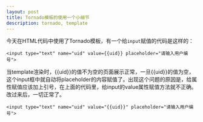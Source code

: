 ```yaml
---
layout: post
title: Tornado模板的使用一个小细节
description: tornado, template
---
```

今天在HTML代码中使用了Tornado模板，有一个给`input`赋值的代码是这样的：

    <input type="text" name="uid" value={{uid}} placeholder="请输入用户编号">

当template渲染时，{{uid}}的值不为空的页面展示正常，一旦{{uid}}的值为空，这个input框中就自动将placeholder的内容赋值了。出现这个问题的原因是，给属性赋值应该加上引号，在上面的代码里，给input的value属性赋值方法就不正确。改过来后，一切正常了。

    <input type="text" name="uid" value="{{uid}}" placeholder="请输入用户编号">


